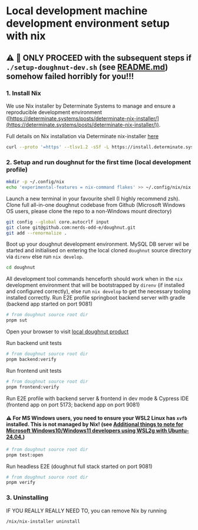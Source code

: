 # Local development machine development environment setup with nix

## :warning: 🚨 **ONLY PROCEED**  with the subsequent steps if `./setup-doughnut-dev.sh` (see [README.md](../README.md)) somehow failed horribly for you!!!

### 1. Install Nix

We use Nix installer by Determinate Systems to manage and ensure a reproducible development environment ([https://determinate.systems/posts/determinate-nix-installer/](https://determinate.systems/posts/determinate-nix-installer/)).

Full details on Nix installation via Determinate nix-installer [here](https://github.com/DeterminateSystems/nix-installer)

```bash
curl --proto '=https' --tlsv1.2 -sSf -L https://install.determinate.systems/nix | sh -s -- install --determinate
```

### 2. Setup and run doughnut for the first time (local development profile)

```bash
mkdir -p ~/.config/nix
echo 'experimental-features = nix-command flakes' >> ~/.config/nix/nix.conf
```

Launch a new terminal in your favourite shell (I highly recommend zsh).
Clone full all-in-one doughnut codebase from Github (Microsoft Windows OS users, please clone the repo to a non-Windows mount directory)

```bash
git config --global core.autocrlf input
git clone git@github.com:nerds-odd-e/doughnut.git
git add --renormalize .
```

Boot up your doughnut development environment.
MySQL DB server wil be started and initialised on entering the local cloned `doughnut` source directory via `direnv` else run `nix develop`.

```bash
cd doughnut
```

All development tool commands henceforth should work when in the `nix` development environment that will be bootstrapped by `direnv` (if installed and configured correctly), else run `nix develop` to get the necessary tooling installed correctly.
Run E2E profile springboot backend server with gradle (backend app started on port 9081)

```bash
# from doughnut source root dir
pnpm sut
```

Open your browser to visit [local doughnut product](http://localhost:9081)

Run backend unit tests

```bash
# from doughnut source root dir
pnpm backend:verify
```

Run frontend unit tests

```bash
# from doughnut source root dir
pnpm frontend:verify
```

Run E2E profile with backend server & frontend in dev mode & Cypress IDE (frontend app on port 5173; backend app on port 9081)

#### :warning: For MS Windows users, you need to ensure your WSL2 Linux has `xvfb` installed. This is not managed by Nix! (see [Additional things to note for Microsoft Windows10/Windows11 developers using WSL2g with Ubuntu-24.04.](./wsl2.md))

```bash
# from doughnut source root dir
pnpm test:open
```

Run headless E2E (doughnut full stack started on port 9081)

```bash
# from doughnut source root dir
pnpm verify
```

### 3. Uninstalling

IF YOU REALLY REALLY NEED TO, you can remove Nix by running

```bash
/nix/nix-installer uninstall
```
